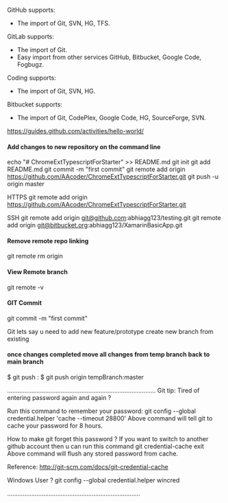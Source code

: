 GitHub supports:
- The import of Git, SVN, HG, TFS.

GitLab supports: 
- The import of Git.
- Easy import from other services GitHub, Bitbucket, Google Code, Fogbugz.

Coding supports: 
- The import of Git, SVN, HG.

Bitbucket supports:
- The import of Git, CodePlex, Google Code, HG, SourceForge, SVN.

https://guides.github.com/activities/hello-world/

####  Add changes to new repository on the command line

echo "# ChromeExtTypescriptForStarter" >> README.md
git init 
git add README.md
git commit -m "first commit"
git remote add origin https://github.com/AAcoder/ChromeExtTypescriptForStarter.git
git push -u origin master

HTTPS
git remote add origin https://github.com/AAcoder/ChromeExtTypescriptForStarter.git

SSH
git remote add origin git@github.com:abhiagg123/testing.git
git remote add origin git@bitbucket.org:abhiagg123/XamarinBasicApp.git

####  Remove remote repo linking

git remote rm origin

####  View Remote branch

git remote -v

####  GIT Commit

git commit -m "first commit"


Git 
lets say u need to add new feature/prototype
create new branch from existing

#### once changes completed move all changes from temp branch back to main branch
$ git push <remote> <local branch name>:<remote branch to push into>
$ git push origin tempBranch:master

......................................................................................
Git tip: Tired of entering password again and again ?

Run this command to remember your password:
git config --global credential.helper 'cache --timeout 28800'
Above command will tell git to cache your password for 8 hours.

How to make git forget this password ?
If you want to switch to another github account then u can run this command
git credential-cache exit
Above command will flush any stored password from cache.

Reference: http://git-scm.com/docs/git-credential-cache

Windows User ?
git config --global credential.helper wincred

.............................................................................

